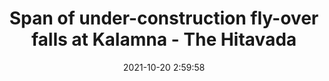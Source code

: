 ---
"title": "Span of under-construction fly-over falls at Kalamna - The Hitavada"
"date": "2021-10-20 2:59:58"
"feed_name": "GOOGLENEWSCONSTRUCTION"
"feed_website": "https://news.google.com/search?q=construction%2Bincident&hl=en-US&gl=US&ceid=US:en"
"feed_rss": "https://news.google.com/rss/search?q=construction%2Bincident&hl=en-US&gl=US&ceid=US:en"
"link": "https://www.thehitavada.com/Encyc/2021/10/20/Span-of-under-construction-fly-over-falls-at-Kalamna.html"
"source": "{'href': 'https://www.thehitavada.com', 'title': 'The Hitavada'}"
"file": "_posts/2021-1-1-d028509fe707f7cc74d65786a43a9fd080a6c3fd.md"
"accident": "0"
"drilling": "0"
"represented_by": "0"
"dead": "0"
"injured": "0"
"arrested": "0"
"place": "unknown place"
"where": "unknown site"
"causes": "unknown"
"place_uri": "unknown place"
---